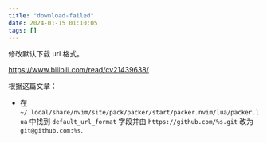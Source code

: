 ```yaml
---
title: "download-failed"
date: 2024-01-15 01:10:05
tags: []
---
```

修改默认下载 url 格式。

https://www.bilibili.com/read/cv21439638/

根据这篇文章：

- 在 `~/.local/share/nvim/site/pack/packer/start/packer.nvim/lua/packer.lua` 中找到 `default_url_format` 字段并由 `https://github.com/%s.git` 改为 `git@github.com:%s`.

